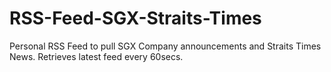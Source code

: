 # RSS-Feed-SGX-Straits-Times
Personal RSS Feed to pull SGX Company announcements and Straits Times News. Retrieves latest feed every 60secs.
